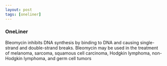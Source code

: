 ```yaml
---
layout: post
tags: [oneliner]
---
```



### OneLiner

Bleomycin inhibits DNA synthesis by binding to DNA and causing single-strand and double-strand breaks. Bleomycin may be used in the treatment of melanoma, sarcoma, squamous cell carcinoma, Hodgkin lymphoma, non-Hodgkin lymphoma, and germ cell tumors
